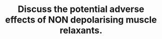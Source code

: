 ---
title: "Discuss the potential adverse effects of NON depolarising muscle relaxants."
entityType: SAQ
exam: PEX
college: ANZCA
year: 2016
sitting: A
question: 4
passRate: 68
EC_expectedDomains:
- "This question was best answered by presenting the adverse effects by class of drug. The following details were expected: Benzylisoquinolones • Histamine release – atracurium versus cisatracurium, relationship to methoxy groups; clinical effects and degree of release • Ganglion blockade • Laudanosine production Aminosteroids • Vagolysis – pancuronium versus vecuronium, bronchoconstriction and muscarinic receptors • Anaphylaxis – rocuronium highest, quaternary ammonium ions and IgE, mechanisms of sensitization, cross reactivity"
EC_extraCredit:
- "Additional marks were awarded for active metabolite accumulation, reduced mivacurium metabolism, effects of concurrent neuromuscular diseases, and use of H1 and H2 blockers to prevent histamine effects."
EC_errorsCommon:
- "Marks were not awarded for descriptions of the mechanism of action at nicotinic receptors, use of reversal agents, racemic mixture details, and details of the anaphylaxis pathway. Common mistakes include confusion around vagolytic and vagotonic effects, lack of detail with simply listing and not discussing, and repetition of information."
---